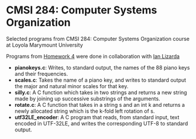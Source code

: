 # CMSI 284: Computer Systems Organization
Selected programs from CMSI 284: Computer Systems Organization course at Loyola Marymount University  

Programs from [Homework 4](https://github.com/dmoini/cmsi-284-computer-systems-organization/tree/master/Homework%204) were done in collaboration with [Ian Lizarda](https://github.com/ianlizzo)

- **pianokeys.c**: Writes, to standard output, the names of the 88 piano keys and their frequencies.
- **scales.c**: Takes the name of a piano key, and writes to standard output the major and natural minor scales for that key.
- **silly.c**: A C function which takes in two strings and returns a new string made by joining up successive substrings of the arguments.
- **rotate.c**: A C function that takes in a string s and an int k and returns a newly allocated string which is the k-fold left rotation of s.
- **utf32LE_encoder**: A C program that reads, from standard input, text encoded in UTF-32LE, and writes the corresponding UTF-8 to standard output.
